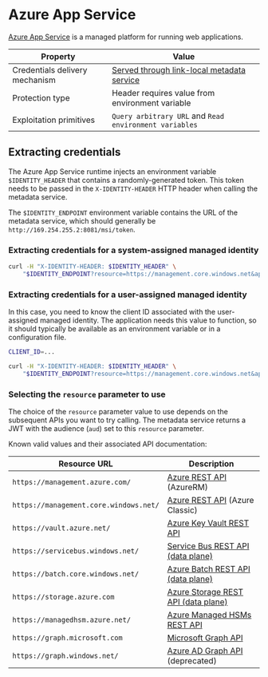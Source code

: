# Azure App Service

[Azure App Service](https://azure.microsoft.com/en-us/products/app-service) is a managed platform for running web applications.

| Property      | Value                          |
| ----------- | ------------------------------------ |
| Credentials delivery mechanism       | [Served through link-local metadata service](../types-of-credentials-delivery.md#served-through-link-local-metadata-service)  |
| Protection type       | Header requires value from environment variable |
| Exploitation primitives    | `Query arbitrary URL` and `Read environment variables` |

## Extracting credentials

The Azure App Service runtime injects an environment variable `$IDENTITY_HEADER` that contains a randomly-generated token. This token needs to be passed in the `X-IDENTITY-HEADER` HTTP header when calling the metadata service.

The `$IDENTITY_ENDPOINT` environment variable contains the URL of the metadata service, which should generally be `http://169.254.255.2:8081/msi/token`.

### Extracting credentials for a system-assigned managed identity

```bash
curl -H "X-IDENTITY-HEADER: $IDENTITY_HEADER" \
    "$IDENTITY_ENDPOINT?resource=https://management.core.windows.net&api-version=2019-08-01"
```

### Extracting credentials for a user-assigned managed identity

In this case, you need to know the client ID associated with the user-assigned managed identity. The application needs this value to function, so it should typically be available as an environment variable or in a configuration file.

```bash
CLIENT_ID=...

curl -H "X-IDENTITY-HEADER: $IDENTITY_HEADER" \
    "$IDENTITY_ENDPOINT?resource=https://management.core.windows.net&api-version=2019-08-01&client_id=$CLIENT_ID"
```

### Selecting the `resource` parameter to use

The choice of the `resource` parameter value to use depends on the subsequent APIs you want to try calling. The metadata service returns a JWT with the audience (`aud`) set to this `resource` parameter.

Known valid values and their associated API documentation:

| Resource URL      | Description                           |
| ----------- | ------------------------------------ |
| `https://management.azure.com/`       |  [Azure REST API](https://learn.microsoft.com/en-us/rest/api/azure/) (AzureRM) |
| `https://management.core.windows.net/`       | [Azure REST API](https://learn.microsoft.com/en-us/rest/api/azure/) (Azure Classic) |
| `https://vault.azure.net/`    | [Azure Key Vault REST API](https://learn.microsoft.com/en-us/rest/api/keyvault/?view=rest-keyvault-secrets-7.4) |
| `https://servicebus.windows.net/`    | [Service Bus REST API (data plane)](https://learn.microsoft.com/en-us/rest/api/servicebus/service-bus-runtime-rest?view=rest-servicebus-controlplane-2024-01-01) |
| `https://batch.core.windows.net/`    | [Azure Batch REST API (data plane)](https://learn.microsoft.com/en-us/rest/api/batchservice/?view=rest-servicebus-controlplane-2024-01-01) |
| `https://storage.azure.com`    | [Azure Storage REST API (data plane)](https://learn.microsoft.com/en-us/rest/api/storageservices/) |
| `https://managedhsm.azure.net/` | [Azure Managed HSMs REST API](https://learn.microsoft.com/en-us/azure/key-vault/general/about-keys-secrets-certificates) |
| `https://graph.microsoft.com`    | [Microsoft Graph API](https://learn.microsoft.com/en-us/graph/overview) |
| `https://graph.windows.net/`    | [Azure AD Graph API](https://learn.microsoft.com/en-us/graph/migrate-azure-ad-graph-overview) (deprecated) |
